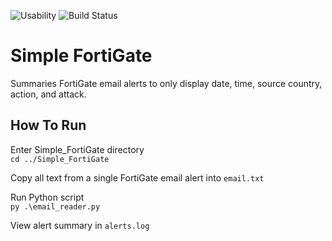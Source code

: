 ![Usability](https://img.shields.io/badge/Free_to_use-blue)
![Build Status](https://img.shields.io/badge/build-passing-brightgreen)

# Simple FortiGate

Summaries FortiGate email alerts to only display date, time, source country, action, and attack.

## How To Run

Enter Simple_FortiGate directory <br>
`cd ../Simple_FortiGate`

Copy all text from a single FortiGate email alert into `email.txt`

Run Python script <br>
`py .\email_reader.py`

View alert summary in `alerts.log`
